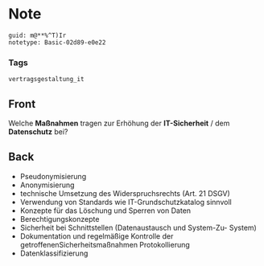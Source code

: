 # Note
```
guid: m@**%^T)Ir
notetype: Basic-02d89-e0e22
```

### Tags
```
vertragsgestaltung_it
```

## Front
Welche <b>Maßnahmen</b> tragen zur Erhöhung der
<b>IT-Sicherheit</b> / dem <b>Datenschutz</b> bei?

## Back
<ul>
  <li>Pseudonymisierung
  <li>Anonymisierung
  <li>technische Umsetzung des Widerspruchsrechts (Art. 21 DSGV)
  <li>Verwendung von Standards wie IT-Grundschutzkatalog sinnvoll
  <li>Konzepte für das Löschung und Sperren von Daten
  <li>Berechtigungskonzepte
  <li>Sicherheit bei Schnittstellen (Datenaustausch und System-Zu-
  System)
  <li>Dokumentation und regelmäßige Kontrolle der
  getroffenenSicherheitsmaßnahmen Protokollierung
  <li>Datenklassifizierung
</ul>
